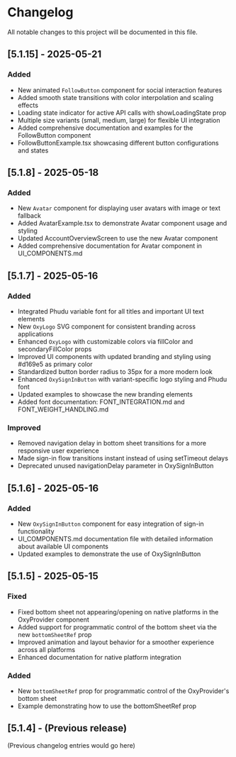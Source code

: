 # Changelog

All notable changes to this project will be documented in this file.

## [5.1.15] - 2025-05-21

### Added
- New animated `FollowButton` component for social interaction features
- Added smooth state transitions with color interpolation and scaling effects
- Loading state indicator for active API calls with showLoadingState prop
- Multiple size variants (small, medium, large) for flexible UI integration
- Added comprehensive documentation and examples for the FollowButton component
- FollowButtonExample.tsx showcasing different button configurations and states

## [5.1.8] - 2025-05-18

### Added
- New `Avatar` component for displaying user avatars with image or text fallback
- Added AvatarExample.tsx to demonstrate Avatar component usage and styling
- Updated AccountOverviewScreen to use the new Avatar component
- Added comprehensive documentation for Avatar component in UI_COMPONENTS.md

## [5.1.7] - 2025-05-16

### Added
- Integrated Phudu variable font for all titles and important UI text elements
- New `OxyLogo` SVG component for consistent branding across applications
- Enhanced `OxyLogo` with customizable colors via fillColor and secondaryFillColor props
- Improved UI components with updated branding and styling using #d169e5 as primary color
- Standardized button border radius to 35px for a more modern look
- Enhanced `OxySignInButton` with variant-specific logo styling and Phudu font
- Updated examples to showcase the new branding elements
- Added font documentation: FONT_INTEGRATION.md and FONT_WEIGHT_HANDLING.md

### Improved
- Removed navigation delay in bottom sheet transitions for a more responsive user experience
- Made sign-in flow transitions instant instead of using setTimeout delays
- Deprecated unused navigationDelay parameter in OxySignInButton

## [5.1.6] - 2025-05-16

### Added
- New `OxySignInButton` component for easy integration of sign-in functionality
- UI_COMPONENTS.md documentation file with detailed information about available UI components
- Updated examples to demonstrate the use of OxySignInButton

## [5.1.5] - 2025-05-15

### Fixed
- Fixed bottom sheet not appearing/opening on native platforms in the OxyProvider component
- Added support for programmatic control of the bottom sheet via the new `bottomSheetRef` prop
- Improved animation and layout behavior for a smoother experience across all platforms
- Enhanced documentation for native platform integration

### Added
- New `bottomSheetRef` prop for programmatic control of the OxyProvider's bottom sheet
- Example demonstrating how to use the bottomSheetRef prop

## [5.1.4] - (Previous release)

(Previous changelog entries would go here)
